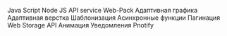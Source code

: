 Java Script Node JS API service Web-Pack Адаптивная графика Адаптивная верстка
Шаблонизация Асинхронные функции Пагинация Web Storage API Анимация Уведомления
Pnotify
